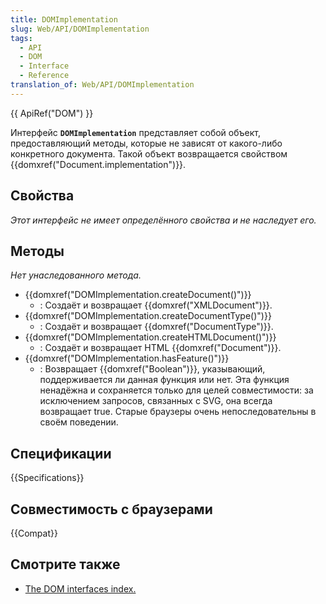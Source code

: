 ```yaml
---
title: DOMImplementation
slug: Web/API/DOMImplementation
tags:
  - API
  - DOM
  - Interface
  - Reference
translation_of: Web/API/DOMImplementation
---
```

{{ ApiRef("DOM") }}

Интерфейс **`DOMImplementation`** представляет собой объект, предоставляющий методы, которые не зависят от какого-либо конкретного документа. Такой объект возвращается свойством {{domxref("Document.implementation")}}.

## Свойства

_Этот интерфейс не имеет определённого свойства и не наследует его._

## Методы

_Нет унаследованного метода._

- {{domxref("DOMImplementation.createDocument()")}}
  - : Создаёт и возвращает {{domxref("XMLDocument")}}.
- {{domxref("DOMImplementation.createDocumentType()")}}
  - : Создаёт и возвращает {{domxref("DocumentType")}}.
- {{domxref("DOMImplementation.createHTMLDocument()")}}
  - : Создаёт и возвращает HTML {{domxref("Document")}}.
- {{domxref("DOMImplementation.hasFeature()")}}
  - : Возвращает {{domxref("Boolean")}}, указывающий, поддерживается ли данная функция или нет. Эта функция ненадёжна и сохраняется только для целей совместимости: за исключением запросов, связанных с SVG, она всегда возвращает true. Старые браузеры очень непоследовательны в своём поведении.

## Спецификации

{{Specifications}}

## Совместимость с браузерами

{{Compat}}

## Смотрите также

- [The DOM interfaces index.](/ru/docs/DOM/DOM_Reference)
